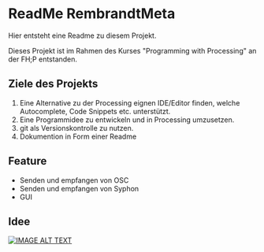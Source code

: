# ReadMe RembrandtMeta

Hier entsteht eine Readme zu diesem Projekt.

Dieses Projekt ist im Rahmen des Kurses "Programming with Processing" an der FH;P entstanden.

## Ziele des Projekts
1. Eine Alternative zu der Processing eignen IDE/Editor finden, welche Autocomplete, Code Snippets etc. unterstützt.
2. Eine Programmidee zu entwickeln und in Processing umzusetzen.
3. git als Versionskontrolle zu nutzen.
4. Dokumention in Form einer Readme

## Feature
* Senden und empfangen von OSC
* Senden und empfangen von Syphon
* GUI

## Idee




[![IMAGE ALT TEXT](https://i.vimeocdn.com/video/797574416_640x480.jpg)](https://vimeo.com/347284862 "Video Title")